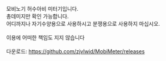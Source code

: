 

모비노기 허수아비 미터기입니다.<br>
총데미지만 확인 가능합니다.<br>
어디까지나 자기수양용으로 사용하시고 분쟁용으로 사용하지 마십시오.<br>
<br>
이용에 어떠한 책임도 지지 않습니다<br>
<br>
다운로드: https://github.com/zjvlwid/MobiMeter/releases

